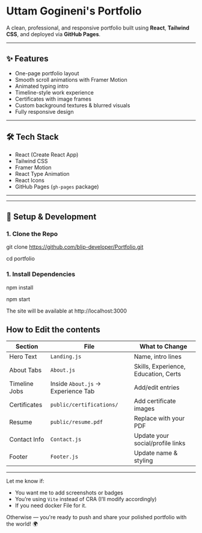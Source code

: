 # Uttam Gogineni's Portfolio

A clean, professional, and responsive portfolio built using **React**, **Tailwind CSS**, and deployed via **GitHub Pages**.

---

## ✨ Features

- One-page portfolio layout
- Smooth scroll animations with Framer Motion
- Animated typing intro
- Timeline-style work experience
- Certificates with image frames
- Custom background textures & blurred visuals
- Fully responsive design

---

## 🛠 Tech Stack

- React (Create React App)
- Tailwind CSS
- Framer Motion
- React Type Animation
- React Icons
- GitHub Pages (`gh-pages` package)

---


---

## 🚀 Setup & Development

### 1. Clone the Repo

git clone https://github.com/blip-developer/Portfolio.git

cd portfolio

### 1. Install Dependencies

npm install

npm start

The site will be available at http://localhost:3000


## How to Edit the contents 

| Section       | File                         | What to Change                        |
|---------------|-------------------------------|----------------------------------------|
| Hero Text     | `Landing.js`                 | Name, intro lines                      |
| About Tabs    | `About.js`                   | Skills, Experience, Education, Certs  |
| Timeline Jobs | Inside `About.js` → Experience Tab | Add/edit entries                    |
| Certificates  | `public/certifications/`     | Add certificate images                |
| Resume        | `public/resume.pdf`          | Replace with your PDF                 |
| Contact Info  | `Contact.js`                 | Update your social/profile links      |
| Footer        | `Footer.js`                  | Update name & styling                 |


---

Let me know if:
- You want me to add screenshots or badges
- You’re using `Vite` instead of CRA (I’ll modify accordingly)
- If you need docker File for it.

Otherwise — you're ready to push and share your polished portfolio with the world! 🌍
